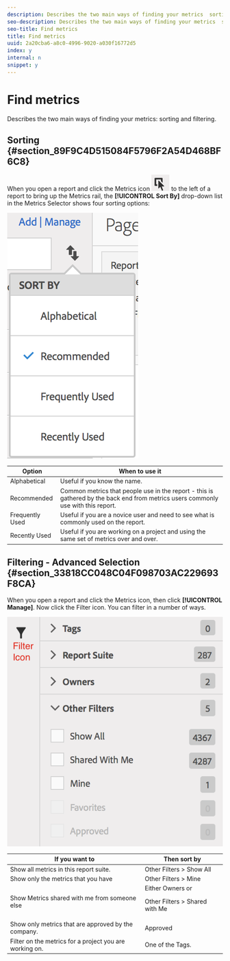 ```yaml
---
description: Describes the two main ways of finding your metrics  sorting and filtering.
seo-description: Describes the two main ways of finding your metrics  sorting and filtering.
seo-title: Find metrics
title: Find metrics
uuid: 2a20cba6-a8c0-4996-9020-a030f16772d5
index: y
internal: n
snippet: y
---
```


# Find metrics

Describes the two main ways of finding your metrics: sorting and filtering.

## Sorting {#section_89F9C4D515084F5796F2A54D468BF6C8}

When you open a report and click the Metrics icon  ![](assets/metrics_icon.png) to the left of a report to bring up the Metrics rail, the **[!UICONTROL Sort By]** drop-down list in the Metrics Selector shows four sorting options:

![](assets/cm_sort.png)

|  Option  | When to use it  |
|---|---|
|  Alphabetical  | Useful if you know the name.  |
|  Recommended  | Common metrics that people use in the report - this is gathered by the back end from metrics users commonly use with this report.  |
|  Frequently Used  | Useful if you are a novice user and need to see what is commonly used on the report.  |
|  Recently Used  | Useful if you are working on a project and using the same set of metrics over and over.  |

## Filtering - Advanced Selection {#section_33818CC048C04F098703AC229693F8CA}

When you open a report and click the Metrics icon, then click **[!UICONTROL Manage]**. Now click the Filter icon. You can filter in a number of ways.

![](assets/cm_advanced_sel.png)

<table id="table_269081BC9DF54FFDA4E949FFC7488F42"> 
 <thead> 
  <tr> 
   <th colname="col1" class="entry"> If you want to </th> 
   <th colname="col2" class="entry"> Then sort by </th> 
  </tr>
 </thead>
 <tbody> 
  <tr> 
   <td colname="col1"> Show all metrics in this report suite. </td> 
   <td colname="col2"><span class="ignoretag"><span class="uicontrol"> Other Filters</span> &gt; <span class="uicontrol"> Show All</span></span> </td> 
  </tr> 
  <tr> 
   <td colname="col1"> Show only the metrics that you have </td> 
   <td colname="col2"><span class="uicontrol"> Other Filters</span> &gt; <span class="uicontrol"> Mine</span> </td> 
  </tr> 
  <tr> 
   <td colname="col1"> Show Metrics shared with me from someone else </td> 
   <td colname="col2">Either <span class="uicontrol"> Owners</span> or <p><span class="uicontrol"> Other Filters</span> &gt; <span class="uicontrol"> Shared with Me</span> </p> </td> 
  </tr> 
  <tr> 
   <td colname="col1"> Show only metrics that are approved by the company. </td> 
   <td colname="col2"><span class="uicontrol"> Approved</span> </td> 
  </tr> 
  <tr> 
   <td colname="col1"> Filter on the metrics for a project you are working on. </td> 
   <td colname="col2">One of the <span class="uicontrol"> Tags</span>. </td> 
  </tr> 
 </tbody> 
</table>

